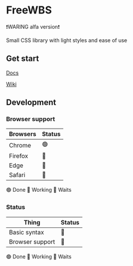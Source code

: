 # FreeWBS
❗WARING alfa version❗

Small CSS library with light styles and ease of use
## Get start
[Docs]()

[Wiki]()
## Development
### Browser support
| Browsers     | Status |
| ----------- | ----------- |
| Chrome      | 🟢       |
|  Firefox  | 🛑        |
| Edge | 🛑     |
| Safari | 🛑     |

🟢 Done
🔨 Working
🛑 Waits
### Status
| Thing      | Status |
| ----------- | ----------- |
| Basic syntax      | 🔨       |
|  Browser support  | 🛑        |

🟢 Done
🔨 Working
🛑 Waits
